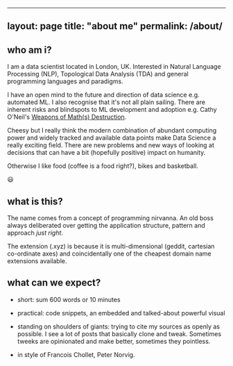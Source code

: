 
---
layout: page
title: "about me"
permalink: /about/
---

## who am i?

I am a data scientist located in London, UK. Interested in Natural Language Processing (NLP), Topological Data Analysis (TDA) and general programming languages and paradigms.

I have an open mind to the future and direction of data science e.g. automated ML. I also recognise that it's not all plain sailing. There are inherent risks and blindspots to ML development and adoption e.g. Cathy O'Neil's [Weapons of Math(s) Destruction](https://weaponsofmathdestructionbook.com/).

Cheesy but I really think the modern combination of abundant computing power and widely tracked and available data points make Data Science a really exciting field. There are new problems and new ways of looking at decisions that can have a bit (hopefully positive) impact on humanity.

Otherwise I like food (coffee is a food right?), bikes and basketball.

:smiley:

## what is this?
The name comes from a concept of programming nirvanna. An old boss always deliberated over getting the application structure, pattern and approach *just right*.

The extension (.xyz) is because it is multi-dimensional (geddit, cartesian co-ordinate axes) and coincidentally one of the cheapest domain name extensions available.

## what can we expect?
- short: sum 600 words or 10 minutes

- practical: code snippets, an embedded and talked-about powerful visual

- standing on shoulders of giants: trying to cite my sources as openly as possible. I see a lot of posts that basically clone and tweak. Sometimes tweeks are opinionated and make better, sometimes they pointless.

- in style of Francois Chollet, Peter Norvig.

